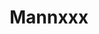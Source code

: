 ---
title: Mannxxx
github: https://github.com/Mannxxx
mode: dark
transition: 1s
score: 75.9
archetype:
- Badges | Tags | Icons
---